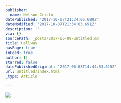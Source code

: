 ```yaml
---
publisher:
  name: Nelson Cristo
datePublished: '2017-10-07T21:34:05.689Z'
dateModified: '2017-10-07T21:34:03.691Z'
description: ''
via: {}
sourcePath: _posts/2017-06-08-untitled.md
title: Hallway
hasPage: true
inFeed: true
author: []
starred: false
datePublishedOriginal: '2017-06-08T14:44:53.615Z'
url: untitled/index.html
_type: Article

---
```

![](https://the-grid-user-content.s3-us-west-2.amazonaws.com/78b3afe6-6023-4f84-b541-1a7b96adc7dc.jpg)